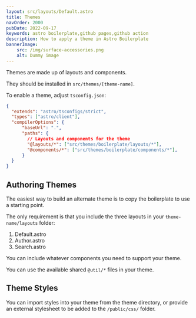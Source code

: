 ```yaml
---
layout: src/layouts/Default.astro
title: Themes
navOrder: 2000
pubDate: 2022-09-17
keywords: astro boilerplate,github pages,github action
description: How to apply a theme in Astro Boilerplate
bannerImage:
    src: /img/surface-accessories.png
    alt: Dummy image
---
```


Themes are made up of layouts and components.

They should be installed in `src/themes/[theme-name]`.

To enable a theme, adjust `tsconfig.json`:

```json
{
  "extends": "astro/tsconfigs/strict",
  "types": ["astro/client"],
  "compilerOptions": {
      "baseUrl": ".",
      "paths": {
        // Layouts and components for the theme
        "@layouts/*": ["src/themes/boilerplate/layouts/*"],
        "@components/*": ["src/themes/boilerplate/components/*"],
      }
  }
}
```

## Authoring Themes

The easiest way to build an alternate theme is to copy the boilerplate to use a starting point.

The only requirement is that you include the three layouts in your `theme-name/layouts` folder:

1. Default.astro
1. Author.astro
1. Search.astro

You can include whatever components you need to support your theme.

You can use the available shared `@util/*` files in your theme.

## Theme Styles

You can import styles into your theme from the theme directory, or provide an external stylesheet to be added to the `/public/css/` folder.